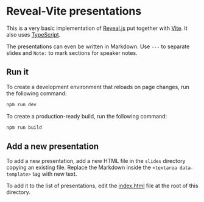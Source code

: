 # Reveal-Vite presentations

This is a very basic implementation of [Reveal.js](https://revealjs.com/) put together with [Vite](https://vitejs.dev/).
It also uses [TypeScript](https://www.typescriptlang.org/).

The presentations can even be written in Markdown.
Use `---` to separate slides and `Note:` to mark sections for speaker notes.

## Run it

To create a development environment that reloads on page changes, run the following command:

```bash
npm run dev
```

To create a production-ready build, run the following command:

```bash
npm run build
```

## Add a new presentation

To add a new presentation, add a new HTML file in the `slides` directory copying an existing file.
Replace the Markdown inside the `<textarea data-template>` tag with new text.

To add it to the list of presentations, edit the [index.html](./index.html) file at the root of this directory.